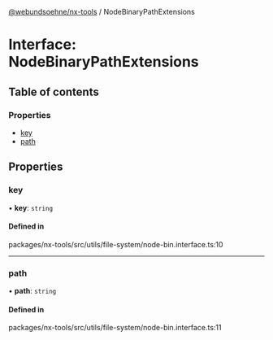 [@webundsoehne/nx-tools](../README.md) / NodeBinaryPathExtensions

# Interface: NodeBinaryPathExtensions

## Table of contents

### Properties

- [key](NodeBinaryPathExtensions.md#key)
- [path](NodeBinaryPathExtensions.md#path)

## Properties

### key

• **key**: `string`

#### Defined in

packages/nx-tools/src/utils/file-system/node-bin.interface.ts:10

___

### path

• **path**: `string`

#### Defined in

packages/nx-tools/src/utils/file-system/node-bin.interface.ts:11
